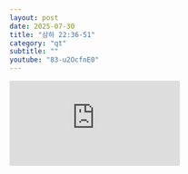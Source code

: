 ```yaml
---
layout: post
date: 2025-07-30
title: "삼하 22:36-51"
category: "qt"
subtitle: ""
youtube: "83-u2OcfnE0"
---
```


<div class="youtube margin-large">
    <iframe src="https://www.youtube.com/embed/83-u2OcfnE0" title="YouTube video player" frameborder="0" allow="accelerometer; autoplay; clipboard-write; encrypted-media; gyroscope; picture-in-picture; web-share" allowfullscreen></iframe>
</div>

